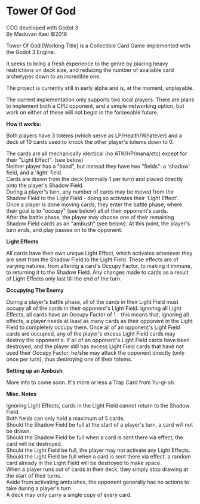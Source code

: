 # Tower Of God
CCG developed with Godot 3  
By Maduvan Kasi ©2018  
  
Tower Of God [Working Title] is a Collectible Card Game implemented with the Godot 3 Engine.  
  
It seeks to bring a fresh experience to the genre by placing heavy restrictions on deck size, and reducing the number of  available card archetypes down to an incredible one.  
  
The project is currently still in early alpha and is, at the moment, unplayable.  

The current implementation only supports two local players. There are plans to implement both a CPU opponent, and a simple networking option, but work on either of these will not begin in the forseeable future.
  
<b> How it works: </b>  
  
Both players have 3 totems (which serve as LP/Health/Whatever) and a deck of 10 cards used to knock the other player's totems down to 0.  
  
The cards are all mechanically identical (no ATK/HP/mana/etc) except for their "Light Effect". (see below)  
Neither player has a "hand", but instead they have two "fields": a 'shadow' field, and a 'light' field.  
Cards are drawn from the deck (normally 1 per turn) and placed directly onto the player's Shadow Field.  
During a player's turn, any number of cards may be moved from the Shadow Field to the Light Field - doing so activates their 'Light Effect'.  
Once a player is done moving cards, they enter the battle phase, where their goal is to "occupy" (see below) all of their opponent's cards.  
After the battle phase, the player may choose one of their remaining Shadow Field cards as an "ambush" (see below). 
At this point, the player's turn ends, and play passes on to the opponent.  

<b> Light Effects </b>  
  
All cards have their own unique Light Effect, which activates whenever they are sent from the Shadow Field to the Light Field. These effects are of varying natures, from altering a card's Occupy Factor, to making it immune, to returning it to the Shadow Field. Any changes made to cards as a result of Light Effects only last till the end of the turn.  
  
<b> Occupying The Enemy </b>  
  
During a player's battle phase, all of the cards in their Light Field must occupy all of the cards in their opponent's Light Field. Ignoring all Light Effects, all cards have an Occupy Factor of 1 - this means that, ignoring all effects, a player needs at least as many cards as their opponent in the Light Field to completely occupy them. Once all of an opponent's Light Field cards are occupied, any of the player's excess Light Field cards may destroy the opponent's. If all of an opponent's Light Field cards have been destroyed, and the player still has excess Light Field cards that have not used their Occupy Factor, he/she may attack the opponent directly (only once per turn), thus destroying one of their totems.

<b> Setting up an Ambush </b>  
  
More info to come soon. It's more or less a Trap Card from Yu-gi-oh.  
  
<b> Misc. Notes </b>  
  
Ignoring Light Effects, cards in the Light Field cannot return to the Shadow Field.  
Both fields can only hold a maximum of 5 cards.  
  Should the Shadow Field be full at the start of a player's turn, a card will not be drawn.  
  Should the Shadow Field be full when a card is sent there via effect, the card will be destroyed.  
  Should the Light Field be full, the player may not activate any Light Effects.  
  Should the Light Field be full when a card is sent there via effect, a random card already in the Light Field will be destroyed to make space.  
When a player runs out of cards in their deck, they simply stop drawing at the start of their turns.  
Aside from activating ambushes, the opponent generally has no actions to take during a player's turn.  
A deck may only carry a single copy of every card.  
